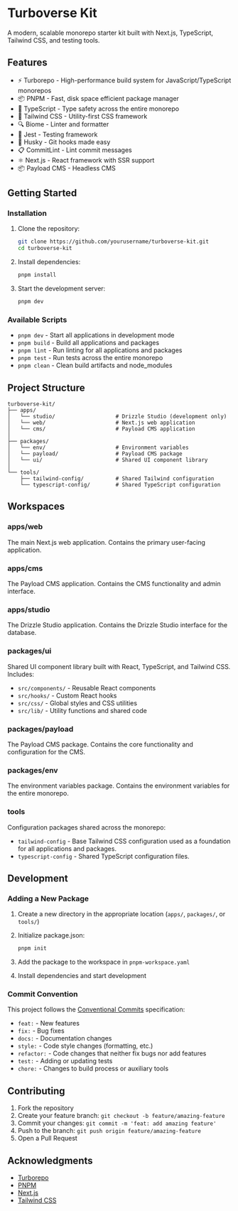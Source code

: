 # Turboverse Kit

A modern, scalable monorepo starter kit built with Next.js, TypeScript, Tailwind CSS, and testing tools.

## Features

- ⚡ Turborepo - High-performance build system for JavaScript/TypeScript monorepos
- 📦 PNPM - Fast, disk space efficient package manager
- 🎯 TypeScript - Type safety across the entire monorepo
- 🎨 Tailwind CSS - Utility-first CSS framework
- 🔍 Biome - Linter and formatter
- 🧪 Jest - Testing framework
- 🐶 Husky - Git hooks made easy
- 📋 CommitLint - Lint commit messages
- ⚛️ Next.js - React framework with SSR support
- 📦 Payload CMS - Headless CMS

## Getting Started

### Installation

1. Clone the repository:

   ```bash
   git clone https://github.com/yourusername/turboverse-kit.git
   cd turboverse-kit
   ```

2. Install dependencies:

   ```bash
   pnpm install
   ```

3. Start the development server:

   ```bash
   pnpm dev
   ```

### Available Scripts

- `pnpm dev` - Start all applications in development mode
- `pnpm build` - Build all applications and packages
- `pnpm lint` - Run linting for all applications and packages
- `pnpm test` - Run tests across the entire monorepo
- `pnpm clean` - Clean build artifacts and node_modules

## Project Structure

```text
turboverse-kit/
├── apps/
│   └── studio/                   # Drizzle Studio (development only)
│   └── web/                      # Next.js web application
│   └── cms/                      # Payload CMS application
│
├── packages/
│   └── env/                      # Environment variables
│   └── payload/                  # Payload CMS package
│   └── ui/                       # Shared UI component library
│
└── tools/
    ├── tailwind-config/          # Shared Tailwind configuration
    └── typescript-config/        # Shared TypeScript configuration
```

## Workspaces

### apps/web

The main Next.js web application. Contains the primary user-facing application.

### apps/cms

The Payload CMS application. Contains the CMS functionality and admin interface.

### apps/studio

The Drizzle Studio application. Contains the Drizzle Studio interface for the database.

### packages/ui

Shared UI component library built with React, TypeScript, and Tailwind CSS. Includes:

- `src/components/` - Reusable React components
- `src/hooks/` - Custom React hooks
- `src/css/` - Global styles and CSS utilities
- `src/lib/` - Utility functions and shared code

### packages/payload

The Payload CMS package. Contains the core functionality and configuration for the CMS.

### packages/env

The environment variables package. Contains the environment variables for the entire monorepo.

### tools

Configuration packages shared across the monorepo:

- `tailwind-config` - Base Tailwind CSS configuration used as a foundation for all applications and packages.
- `typescript-config` - Shared TypeScript configuration files.

## Development

### Adding a New Package

1. Create a new directory in the appropriate location (`apps/`, `packages/`, or `tools/`)
2. Initialize package.json:

   ```bash
   pnpm init
   ```

3. Add the package to the workspace in `pnpm-workspace.yaml`
4. Install dependencies and start development

### Commit Convention

This project follows the [Conventional Commits](https://www.conventionalcommits.org/) specification:

- `feat:` - New features
- `fix:` - Bug fixes
- `docs:` - Documentation changes
- `style:` - Code style changes (formatting, etc.)
- `refactor:` - Code changes that neither fix bugs nor add features
- `test:` - Adding or updating tests
- `chore:` - Changes to build process or auxiliary tools

## Contributing

1. Fork the repository
2. Create your feature branch: `git checkout -b feature/amazing-feature`
3. Commit your changes: `git commit -m 'feat: add amazing feature'`
4. Push to the branch: `git push origin feature/amazing-feature`
5. Open a Pull Request

## Acknowledgments

- [Turborepo](https://turbo.build/)
- [PNPM](https://pnpm.io/)
- [Next.js](https://nextjs.org/)
- [Tailwind CSS](https://tailwindcss.com/)
